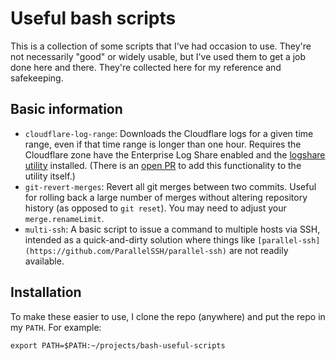# Useful bash scripts

This is a collection of some scripts that I've had occasion to use. They're not necessarily "good" or widely usable, but I've used them to get a job done here and there. They're collected here for my reference and safekeeping.

## Basic information

* `cloudflare-log-range`: Downloads the Cloudflare logs for a given time range, even if that time range is longer than one hour. Requires the Cloudflare zone have the Enterprise Log Share enabled and the [logshare utility](https://github.com/cloudflare/logshare) installed. (There is an [open PR](https://github.com/cloudflare/logshare/pull/37) to add this functionality to the utility itself.)
* `git-revert-merges`: Revert all git merges between two commits. Useful for rolling back a large number of merges without altering repository history (as opposed to `git reset`). You may need to adjust your `merge.renameLimit`.
* `multi-ssh`: A basic script to issue a command to multiple hosts via SSH, intended as a quick-and-dirty solution where things like `[parallel-ssh](https://github.com/ParallelSSH/parallel-ssh)` are not readily available.

## Installation

To make these easier to use, I clone the repo (anywhere) and put the repo in my `PATH`. For example:

```
export PATH=$PATH:~/projects/bash-useful-scripts
```


